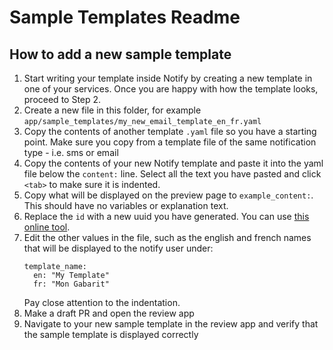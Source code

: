 # Sample Templates Readme

## How to add a new sample template

1. Start writing your template inside Notify by creating a new template in one of your services. Once you are happy with how the template looks, proceed to Step 2.
2. Create a new file in this folder, for example `app/sample_templates/my_new_email_template_en_fr.yaml`
3. Copy the contents of another template `.yaml` file so you have a starting point. Make sure you copy from a template file of the same notification type - i.e. sms or email
4. Copy the contents of your new Notify template and paste it into the yaml file below the `content:` line. Select all the text you have pasted and click `<tab>` to make sure it is indented. 
5. Copy what will be displayed on the preview page to `example_content:`. This should have no variables or explanation text.
6. Replace the `id` with a new uuid you have generated. You can use [this online tool](https://www.uuidgenerator.net/version4).
7. Edit the other values in the file, such as the english and french names that will be displayed to the notify user under: 
    ```
    template_name:
      en: "My Template"
      fr: "Mon Gabarit"
    ```
    Pay close attention to the indentation.
8. Make a draft PR and open the review app
9. Navigate to your new sample template in the review app and verify that the sample template is displayed correctly